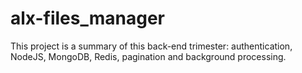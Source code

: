 # alx-files_manager


This project is a summary of this back-end trimester: authentication, NodeJS, MongoDB, Redis, pagination and background processing.